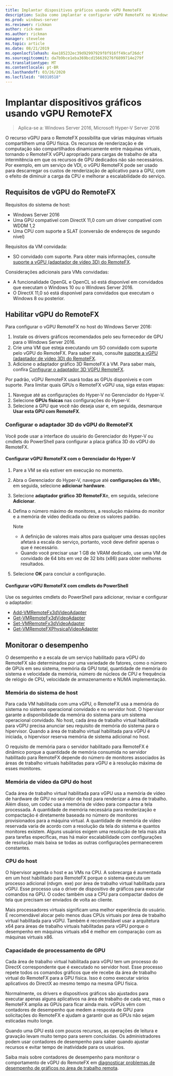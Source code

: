 ```yaml
---
title: Implantar dispositivos gráficos usando vGPU RemoteFX
description: Saiba como implantar e configurar vGPU RemoteFX no Windows Server
ms.prod: windows-server
ms.reviewer: rickman
author: rick-man
ms.author: rickman
manager: stevelee
ms.topic: article
ms.date: 08/21/2019
ms.openlocfilehash: 4ae185232ec39d92997929f8f916ff49caf26dcf
ms.sourcegitcommit: da7b9bce1eba369bcd156639276f6899714e279f
ms.translationtype: MT
ms.contentlocale: pt-BR
ms.lasthandoff: 03/26/2020
ms.locfileid: "80310518"
---
```

# <a name="deploy-graphics-devices-using-remotefx-vgpu"></a>Implantar dispositivos gráficos usando vGPU RemoteFX

> Aplica-se a: Windows Server 2016, Microsoft Hyper-V Server 2016

O recurso vGPU para o RemoteFX possibilita que várias máquinas virtuais compartilhem uma GPU física. Os recursos de renderização e de computação são compartilhados dinamicamente entre máquinas virtuais, tornando o RemoteFX vGPU apropriado para cargas de trabalho de alta intermitência em que os recursos de GPU dedicados não são necessários. Por exemplo, em um serviço de VDI, o vGPU RemoteFX pode ser usado para descarregar os custos de renderização de aplicativo para a GPU, com o efeito de diminuir a carga da CPU e melhorar a escalabilidade do serviço.

## <a name="remotefx-vgpu-requirements"></a>Requisitos de vGPU do RemoteFX

Requisitos do sistema de host:

- Windows Server 2016
- Uma GPU compatível com DirectX 11,0 com um driver compatível com WDDM 1,2
- Uma CPU com suporte a SLAT (conversão de endereços de segundo nível)

Requisitos da VM convidada:

- SO convidado com suporte. Para obter mais informações, consulte [suporte a vGPU (adaptador de vídeo 3D) do RemoteFX](../../../remote/remote-desktop-services/rds-supported-config.md#remotefx-3d-video-adapter-vgpu-support).

Considerações adicionais para VMs convidadas:

- A funcionalidade OpenGL e OpenCL só está disponível em convidados que executam o Windows 10 ou o Windows Server 2016.  
- O DirectX 11,0 só está disponível para convidados que executam o Windows 8 ou posterior.

## <a name="enable-remotefx-vgpu"></a>Habilitar vGPU do RemoteFX

Para configurar o vGPU RemoteFX no host do Windows Server 2016:

1. Instale os drivers gráficos recomendados pelo seu fornecedor de GPU para o Windows Server 2016.
2. Crie uma VM que esteja executando um SO convidado com suporte pelo vGPU do RemoteFX. Para saber mais, consulte [suporte a vGPU (adaptador de vídeo 3D) do RemoteFX](../../../remote/remote-desktop-services/rds-supported-config.md#remotefx-3d-video-adapter-vgpu-support).
3. Adicione o adaptador gráfico 3D RemoteFX à VM. Para saber mais, confira [Configurar o adaptador 3D VGPU RemoteFX](#configure-the-remotefx-vgpu-3d-adapter).

Por padrão, vGPU RemoteFX usará todas as GPUs disponíveis e com suporte. Para limitar quais GPUs o RemoteFX vGPU usa, siga estas etapas:

1. Navegue até as configurações do Hyper-V no Gerenciador do Hyper-V.
2. Selecione **GPUs físicas** nas configurações do Hyper-V.
3. Selecione a GPU que você não deseja usar e, em seguida, desmarque **Usar esta GPU com RemoteFX**.

### <a name="configure-the-remotefx-vgpu-3d-adapter"></a>Configurar o adaptador 3D do vGPU do RemoteFX

Você pode usar a interface do usuário do Gerenciador do Hyper-V ou cmdlets do PowerShell para configurar a placa gráfica 3D do vGPU do RemoteFX.

#### <a name="configure-remotefx-vgpu-with-hyper-v-manager"></a>Configurar vGPU RemoteFX com o Gerenciador do Hyper-V

1. Pare a VM se ela estiver em execução no momento.
2. Abra o Gerenciador do Hyper-V, navegue até **configurações da VM**e, em seguida, selecione **adicionar hardware**.
3. Selecione **adaptador gráfico 3D RemoteFX**e, em seguida, selecione **Adicionar**.
4. Defina o número máximo de monitores, a resolução máxima do monitor e a memória de vídeo dedicada ou deixe os valores padrão.

   > [!NOTE]
   > - A definição de valores mais altos para qualquer uma dessas opções afetará a escala do serviço, portanto, você deve definir apenas o que é necessário.
   > - Quando você precisar usar 1 GB de VRAM dedicado, use uma VM de convidado de 64 bits em vez de 32 bits (x86) para obter melhores resultados.

5. Selecione **OK** para concluir a configuração.

#### <a name="configure-remotefx-vgpu-with-powershell-cmdlets"></a>Configurar vGPU RemoteFX com cmdlets do PowerShell

Use os seguintes cmdlets do PowerShell para adicionar, revisar e configurar o adaptador:

- [Add-VMRemoteFx3dVideoAdapter](https://docs.microsoft.com/powershell/module/hyper-v/add-vmremotefx3dvideoadapter?view=win10-ps)
- [Get-VMRemoteFx3dVideoAdapter](https://docs.microsoft.com/powershell/module/hyper-v/get-vmremotefx3dvideoadapter?view=win10-ps)
- [Set-VMRemoteFx3dVideoAdapter](https://docs.microsoft.com/powershell/module/hyper-v/set-vmremotefx3dvideoadapter?view=win10-ps)
- [Get-VMRemoteFXPhysicalVideoAdapter](https://docs.microsoft.com/powershell/module/hyper-v/get-vmremotefxphysicalvideoadapter?view=win10-ps)

## <a name="monitor-performance"></a>Monitorar o desempenho

O desempenho e a escala de um serviço habilitado para vGPU do RemoteFX são determinados por uma variedade de fatores, como o número de GPUs em seu sistema, memória da GPU total, quantidade de memória do sistema e velocidade da memória, número de núcleos de CPU e frequência de relógio de CPU, velocidade de armazenamento e NUMA implementação.

### <a name="host-system-memory"></a>Memória do sistema de host

Para cada VM habilitada com uma vGPU, o RemoteFX usa a memória do sistema no sistema operacional convidado e no servidor host. O hipervisor garante a disponibilidade da memória do sistema para um sistema operacional convidado. No host, cada área de trabalho virtual habilitada para vGPU precisa anunciar seu requisito de memória do sistema para o hipervisor. Quando a área de trabalho virtual habilitada para vGPU é iniciada, o hipervisor reserva memória de sistema adicional no host.

O requisito de memória para o servidor habilitado para RemoteFX é dinâmico porque a quantidade de memória consumida no servidor habilitado para RemoteFX depende do número de monitores associados às áreas de trabalho virtuais habilitadas para vGPU e à resolução máxima de esses monitores.

### <a name="host-gpu-video-memory"></a>Memória de vídeo da GPU do host

Cada área de trabalho virtual habilitada para vGPU usa a memória de vídeo de hardware de GPU no servidor de host para renderizar a área de trabalho. Além disso, um codec usa a memória de vídeo para compactar a tela processada. A quantidade de memória necessária para renderização e compactação é diretamente baseada no número de monitores provisionados para a máquina virtual. A quantidade de memória de vídeo reservada varia de acordo com a resolução da tela do sistema e quantos monitores existem. Alguns usuários exigem uma resolução de tela mais alta para tarefas específicas, mas há maior escalabilidade com configurações de resolução mais baixa se todas as outras configurações permanecerem constantes.

### <a name="host-cpu"></a>CPU do host

O hipervisor agenda o host e as VMs na CPU. A sobrecarga é aumentada em um host habilitado para RemoteFX porque o sistema executa um processo adicional (rdvgm. exe) por área de trabalho virtual habilitada para vGPU. Esse processo usa o driver de dispositivo de gráficos para executar comandos na GPU. O codec também usa a CPU para compactar dados de tela que precisam ser enviados de volta ao cliente.

Mais processadores virtuais significam uma melhor experiência do usuário. É recomendável alocar pelo menos duas CPUs virtuais por área de trabalho virtual habilitada para vGPU. Também é recomendável usar a arquitetura x64 para áreas de trabalho virtuais habilitadas para vGPU porque o desempenho em máquinas virtuais x64 é melhor em comparação com as máquinas virtuais x86.

### <a name="gpu-processing-power"></a>Capacidade de processamento de GPU

Cada área de trabalho virtual habilitada para vGPU tem um processo do DirectX correspondente que é executado no servidor host. Esse processo repete todos os comandos gráficos que ele recebe da área de trabalho virtual do RemoteFX para a GPU física. Isso é como executar vários aplicativos do DirectX ao mesmo tempo na mesma GPU física.

Normalmente, os drivers e dispositivos gráficos são ajustados para executar apenas alguns aplicativos na área de trabalho de cada vez, mas o RemoteFX amplia as GPUs para ficar ainda mais. vGPUs vêm com contadores de desempenho que medem a resposta de GPU para solicitações do RemoteFX e ajudam a garantir que as GPUs não sejam esticadas muito longe.

Quando uma GPU está com poucos recursos, as operações de leitura e gravação levam muito tempo para serem concluídas. Os administradores podem usar contadores de desempenho para saber quando ajustar recursos e evitar tempo de inatividade para os usuários.

Saiba mais sobre contadores de desempenho para monitorar o comportamento de vGPU do RemoteFX em [diagnosticar problemas de desempenho de gráficos no área de trabalho remota](https://docs.microsoft.com/azure/virtual-desktop/remotefx-graphics-performance-counters).
